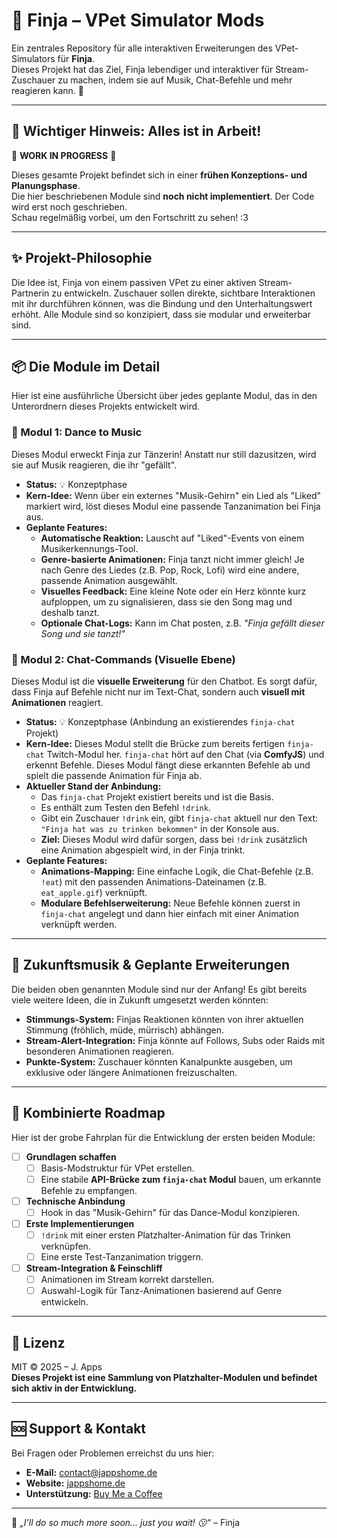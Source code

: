 # 🐾 Finja – VPet Simulator Mods

Ein zentrales Repository für alle interaktiven Erweiterungen des VPet-Simulators für **Finja**.  
Dieses Projekt hat das Ziel, Finja lebendiger und interaktiver für Stream-Zuschauer zu machen, indem sie auf Musik, Chat-Befehle und mehr reagieren kann. 💖

---

## 📢 Wichtiger Hinweis: Alles ist in Arbeit!

🚧 **WORK IN PROGRESS** 🚧

Dieses gesamte Projekt befindet sich in einer **frühen Konzeptions- und Planungsphase**.  
Die hier beschriebenen Module sind **noch nicht implementiert**. Der Code wird erst noch geschrieben.  
Schau regelmäßig vorbei, um den Fortschritt zu sehen! :3

---

## ✨ Projekt-Philosophie

Die Idee ist, Finja von einem passiven VPet zu einer aktiven Stream-Partnerin zu entwickeln. Zuschauer sollen direkte, sichtbare Interaktionen mit ihr durchführen können, was die Bindung und den Unterhaltungswert erhöht. Alle Module sind so konzipiert, dass sie modular und erweiterbar sind.

---

## 📦 Die Module im Detail

Hier ist eine ausführliche Übersicht über jedes geplante Modul, das in den Unterordnern dieses Projekts entwickelt wird.

### 💃 Modul 1: Dance to Music
Dieses Modul erweckt Finja zur Tänzerin! Anstatt nur still dazusitzen, wird sie auf Musik reagieren, die ihr "gefällt".

-   **Status:** 💡 Konzeptphase
-   **Kern-Idee:** Wenn über ein externes "Musik-Gehirn" ein Lied als "Liked" markiert wird, löst dieses Modul eine passende Tanzanimation bei Finja aus.
-   **Geplante Features:**
    -   **Automatische Reaktion:** Lauscht auf "Liked"-Events von einem Musikerkennungs-Tool.
    -   **Genre-basierte Animationen:** Finja tanzt nicht immer gleich! Je nach Genre des Liedes (z.B. Pop, Rock, Lofi) wird eine andere, passende Animation ausgewählt.
    -   **Visuelles Feedback:** Eine kleine Note oder ein Herz könnte kurz aufploppen, um zu signalisieren, dass sie den Song mag und deshalb tanzt.
    -   **Optionale Chat-Logs:** Kann im Chat posten, z.B. _"Finja gefällt dieser Song und sie tanzt!"_

### 💬 Modul 2: Chat-Commands (Visuelle Ebene)
Dieses Modul ist die **visuelle Erweiterung** für den Chatbot. Es sorgt dafür, dass Finja auf Befehle nicht nur im Text-Chat, sondern auch **visuell mit Animationen** reagiert.

-   **Status:** 💡 Konzeptphase (Anbindung an existierendes `finja-chat` Projekt)
-   **Kern-Idee:** Dieses Modul stellt die Brücke zum bereits fertigen `finja-chat` Twitch-Modul her. `finja-chat` hört auf den Chat (via **ComfyJS**) und erkennt Befehle. Dieses Modul fängt diese erkannten Befehle ab und spielt die passende Animation für Finja ab.
-   **Aktueller Stand der Anbindung:**
    -   Das `finja-chat` Projekt existiert bereits und ist die Basis.
    -   Es enthält zum Testen den Befehl `!drink`.
    -   Gibt ein Zuschauer `!drink` ein, gibt `finja-chat` aktuell nur den Text: `"Finja hat was zu trinken bekommen"` in der Konsole aus.
    -   **Ziel:** Dieses Modul wird dafür sorgen, dass bei `!drink` zusätzlich eine Animation abgespielt wird, in der Finja trinkt.
-   **Geplante Features:**
    -   **Animations-Mapping:** Eine einfache Logik, die Chat-Befehle (z.B. `!eat`) mit den passenden Animations-Dateinamen (z.B. `eat_apple.gif`) verknüpft.
    -   **Modulare Befehlserweiterung:** Neue Befehle können zuerst in `finja-chat` angelegt und dann hier einfach mit einer Animation verknüpft werden.

---

## 🚀 Zukunftsmusik & Geplante Erweiterungen

Die beiden oben genannten Module sind nur der Anfang! Es gibt bereits viele weitere Ideen, die in Zukunft umgesetzt werden könnten:

-   **Stimmungs-System:** Finjas Reaktionen könnten von ihrer aktuellen Stimmung (fröhlich, müde, mürrisch) abhängen.
-   **Stream-Alert-Integration:** Finja könnte auf Follows, Subs oder Raids mit besonderen Animationen reagieren.
-   **Punkte-System:** Zuschauer könnten Kanalpunkte ausgeben, um exklusive oder längere Animationen freizuschalten.

---

## 📌 Kombinierte Roadmap

Hier ist der grobe Fahrplan für die Entwicklung der ersten beiden Module:

-   [ ] **Grundlagen schaffen**
    -   [ ] Basis-Modstruktur für VPet erstellen.
    -   [ ] Eine stabile **API-Brücke zum `finja-chat` Modul** bauen, um erkannte Befehle zu empfangen.
-   [ ] **Technische Anbindung**
    -   [ ] Hook in das "Musik-Gehirn" für das Dance-Modul konzipieren.
-   [ ] **Erste Implementierungen**
    -   [ ] `!drink` mit einer ersten Platzhalter-Animation für das Trinken verknüpfen.
    -   [ ] Eine erste Test-Tanzanimation triggern.
-   [ ] **Stream-Integration & Feinschliff**
    -   [ ] Animationen im Stream korrekt darstellen.
    -   [ ] Auswahl-Logik für Tanz-Animationen basierend auf Genre entwickeln.

---

## 📜 Lizenz

MIT © 2025 – J. Apps  
**Dieses Projekt ist eine Sammlung von Platzhalter-Modulen und befindet sich aktiv in der Entwicklung.**

---

## 🆘 Support & Kontakt

Bei Fragen oder Problemen erreichst du uns hier:

-   **E-Mail:** contact@jappshome.de
-   **Website:** [jappshome.de](https://jappshome.de)
-   **Unterstützung:** [Buy Me a Coffee](https://buymeacoffee.com/J.Apps)

---

🩷 _„I’ll do so much more soon… just you wait! 😗“_ – Finja